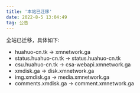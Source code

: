 ```yaml
---
title: '本站已迁移'
date: 2022-8-5 13:04:49
tag: 公告
---
```

全站已迁移，具体如下:

- huahuo-cn.tk -> xmnetwork.ga
- status.huahuo-cn.tk -> status.huahuo-cn.tk
- csu.huahuo-cn.tk -> csa-webapi.xmnetwork.ga
- xmdisk.ga -> disk.xmnetwork.ga
- img.xmdisk.ga -> media.xmnetwork.ga
- comments.xmdisk.ga -> comment.xmnetwork.ga
